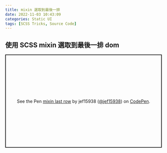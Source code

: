 ```yaml
---
title: mixin 選取到最後一排
date: 2022-11-03 10:43:09
categories: Static UI
tags: [SCSS Tricks, Source Code]
---
```


## 使用 SCSS mixin 選取到最後一排 dom

<p class="codepen" data-height="300" data-default-tab="result" data-slug-hash="ZEojNyp" data-user="jef15938" style="height: 300px; box-sizing: border-box; display: flex; align-items: center; justify-content: center; border: 2px solid; margin: 1em 0; padding: 1em;">
  <span>See the Pen <a href="https://codepen.io/jef15938/pen/ZEojNyp">
  mixin last row</a> by jef15938 (<a href="https://codepen.io/jef15938">@jef15938</a>)
  on <a href="https://codepen.io">CodePen</a>.</span>
</p>
<script async src="https://cpwebassets.codepen.io/assets/embed/ei.js"></script>